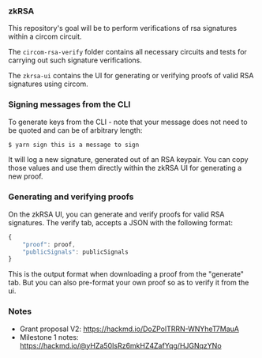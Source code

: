 ### zkRSA

This repository's goal will be to perform verifications of rsa signatures within a circom circuit.

The `circom-rsa-verify` folder contains all necessary circuits and tests for carrying out such signature verifications.

The `zkrsa-ui` contains the UI for generating or verifying proofs of valid RSA signatures using circom.


### Signing messages from the CLI

To generate keys from the CLI - note that your message does not need to be quoted and can be of arbitrary length:

```sh
$ yarn sign this is a message to sign
```

It will log a new signature, generated out of an RSA keypair. You can copy those values and use them directly within the zkRSA UI for generating a new proof. 

### Generating and verifying proofs

On the zkRSA UI, you can generate and verify proofs for valid RSA signatures. The verify tab, accepts a JSON with the following format: 

```js
{
    "proof": proof,
    "publicSignals": publicSignals
}
```

This is the output format when downloading a proof from the "generate" tab. But you can also pre-format your own proof so as to verify it from the ui. 

### Notes

- Grant proposal V2: https://hackmd.io/DoZPolTRRN-WNYheT7MauA
- Milestone 1 notes: https://hackmd.io/@yHZa50IsRz6mkHZ4ZafYqg/HJGNqzYNo
